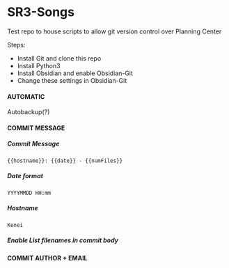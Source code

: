 # SR3-Songs
Test repo to house scripts to allow git version control over Planning Center

Steps:
- Install Git and clone this repo
- Install Python3
- Install Obsidian and enable Obsidian-Git
- Change these settings in Obsidian-Git
#### AUTOMATIC
Autobackup(?)
#### COMMIT MESSAGE
##### Commit Message
`{{hostname}}: {{date}} - {{numFiles}}`
##### Date format
`YYYYMMDD HH:mm`
##### Hostname
`Kenei`
##### Enable List filenames in commit body
#### COMMIT AUTHOR + EMAIL
